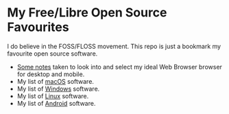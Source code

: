 # My Free/Libre Open Source Favourites

I do believe in the FOSS/FLOSS movement. This repo is just a bookmark my favourite open source software.

- [Some notes](web_browser_notes.md) taken to look into and select my ideal Web Browser browser for desktop and mobile.
- My list of [macOS](open-source-mac.md) software.
- My list of [Windows](open_source_windows.md) software.
- My list of [Linux](open_source_linux.md) software.
- My list of [Android](open_source_android.md) software.

